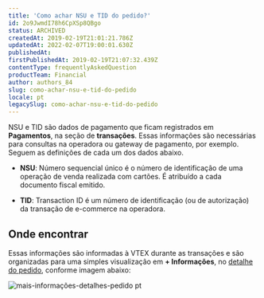 ```yaml
---
title: 'Como achar NSU e TID do pedido?'
id: 2o9JwmdI78h6CpXSp8QBgo
status: ARCHIVED
createdAt: 2019-02-19T21:01:21.786Z
updatedAt: 2022-02-07T19:00:01.630Z
publishedAt: 
firstPublishedAt: 2019-02-19T21:07:32.439Z
contentType: frequentlyAskedQuestion
productTeam: Financial
author: authors_84
slug: como-achar-nsu-e-tid-do-pedido
locale: pt
legacySlug: como-achar-nsu-e-tid-do-pedido
---
```


NSU e TID são dados de pagamento que ficam registrados em __Pagamentos__, na seção de __transações__. Essas informações são necessárias para consultas na operadora ou gateway de pagamento, por exemplo. Seguem as definições de cada um dos dados abaixo.

- __NSU__: Número sequencial único é o número de identificação de uma operação de venda realizada com cartões. É atribuído a cada documento fiscal emitido.

- __TID__: Transaction ID é um número de identificação (ou de autorização) da transação de e-commerce na operadora.

## Onde encontrar

Essas informações são informadas à VTEX durante as transações e são organizadas para uma simples visualização em **+ Informações**, no [detalhe do pedido](/pt/tutorial/como-visualizar-detalhes-do-pedido "detalhe do pedido"), conforme imagem abaixo:

![mais-informações-detalhes-pedido pt](//images.ctfassets.net/alneenqid6w5/5SaZEE8HcJHaXfdahYfueX/aae0b71aea18bd58876bdf3b5af7ca4e/mais-informa____es-detalhes-pedido_pt.png)
